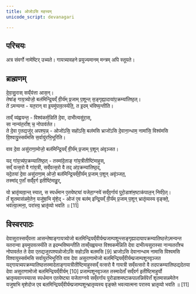 ```yaml
---
title: ओजोऽसि महत्त्वम्
unicode_script: devanagari

---
```

## परिचयः
अत्र संवर्गो नामेष्टिर् उच्यते। गायत्र्यावहने प्रयुज्यमानम् मन्त्रम् अपि स्तूयते।

## ब्राह्मणम्
दे॒वा॒सु॒रास् सय्ँय॑त्ता आस॒न्।  
तेषा॑ङ् गाय॒त्र्योजो॒ बल॑मिन्द्रि॒यव्ँ वी॒र्य॑म् प्र॒जाम् प॒शून्त् स॒ङ्गृह्या॒दाया॑प॒क्रम्या॑तिष्ठ॒त्।  
ते॑ ऽमन्यन्त - यत॒रान् वा इ॒यमु॑पाव॒र्त्स्यति॒, त इ॒दम् भ॑विष्य॒न्तीति।  

ताव्ँ व्य॑ह्वयन्त॒ - विश्व॑कर्म॒न्निति॑ दे॒वा, दाभीत्यसु॑रा॒स्,  
सा नान्य॑त॒राँश् च॒ नोपाव॑र्तत।  
ते दे॒वा ए॒तद्यजु॑र् अपश्य॒न्न् - 
ओजो॑ऽसि॒ सहो॑ऽसि॒ बल॑मसि भ्राजो॑ऽसि दे॒वाना॒न्धाम॒ नामा॑सि॒ विश्व॑मसि वि॒श्वायु॒स्सर्व॑मसि स॒र्वायु॑रभि॒भूरिति।  

वाव दे॒वा असु॑राणा॒मोजो॒ बल॑मिन्द्रि॒यव्ँ वी॒र्य॑म् प्र॒जाम् प॒शून् अ॑वृञ्जत।  

यद् गा॑य॒त्र्य॑प॒क्रम्याति॑ष्ठ॒त् - तस्मा॑दे॒ताङ् गा॑य॒त्रीतीष्टि॑माहुस्,  
सव्ँ वत्स॒रो वै गा॑य॒त्री, सव्ँ॑वत्स॒रो वै तद् अ॑प॒क्रम्या॑तिष्ठ॒द्,  
यदे॒तया॑ दे॒वा असु॑राणा॒म् ओजो॒ बल॑मिन्द्रि॒यव्ँवी॒र्य॑म् प्र॒जाम् प॒शून् अवृ॑ञ्जत॒,  
तस्मा॑द् ए॒ताँ सव्ँ॑व॒र्ग इतीष्टि॑माहु॒र्,

यो भ्रातृ॑व्यवा॒न्त् स्यात्, स स्पर्ध॑मान ए॒तयेष्ट्या॑ यजेता॒ग्नये॑ सव्ँव॒र्गाय॑ पुरो॒डाश॑म॒ष्टाक॑पाल॒न् निर्व॑पे॒त्।  
तँ शृ॒तमास॑न्नमे॒तेन॒ यजु॑षा॒भि मृ॑शे॒द् - ओज॑ ए॒व बल॑म् इन्द्रि॒यव्ँ वी॒र्य॑म् प्र॒जाम् प॒शून् भ्रातृ॑व्यस्य वृङ्क्ते॒,  
भव॑त्या॒त्मना॒, परा॑स्य॒ भ्रातृ॑व्यो भवति ॥ [11]


## विस्वरपाठः
देवासुरास्सय्ँयत्ता आसन्तेषाङ्गायत्र्योजो बलमिन्द्रियव्ँवीर्यम्प्रजाम्पशून्त्सङ्गृह्यादायापक्रम्यातिष्ठत्तेऽमन्यन्त यतरान्वा इयमुपावर्त्स्यति त इदम्भविष्यन्तीति ताव्व्ँयह्वयन्त विश्वकर्मन्निति देवा दाभीत्यसुरास्सा नान्यतराँश्च नोपावर्तत ते देवा एतद्यजुरपश्यन्नोजोऽसि सहोऽसि बलमसि [9]
भ्राजोऽसि देवानान्धाम नामासि विश्वमसि विश्वायुस्सर्वमसि सर्वायुरभिभूरिति वाव देवा असुराणामोजो बलमिन्द्रियव्ँवीर्यम्प्रजाम्पशूनवृञ्जत यद्गायत्र्यपक्रम्यातिष्ठत्तस्मादेताङ्गायत्रीतीष्टिमाहुस्सव्ँ वत्सरो वै गायत्री सव्ँवत्सरो वै तदपक्रम्यातिष्ठद्यदेतया देवा असुराणामोजो बलमिन्द्रियव्ँवीर्यम् [10]
प्रजाम्पशूनवृञ्जत तस्मादेताँ सव्ँवर्ग इतीष्टिमाहुर्यो भ्रातृव्यवान्त्स्यात्स स्पर्धमान एतयेष्ट्या यजेताग्नये सव्ँवर्गाय पुरोडाशमष्टाकपालन्निर्वपेत्तँ शृतमासन्नमेतेन यजुषाभि मृशेदोज एव बलमिन्द्रियव्ँवीर्यम्प्रजाम्पशून्भ्रातृव्यस्य वृङ्क्ते भवत्यात्मना परास्य भ्रातृव्यो भवति ॥ [11]